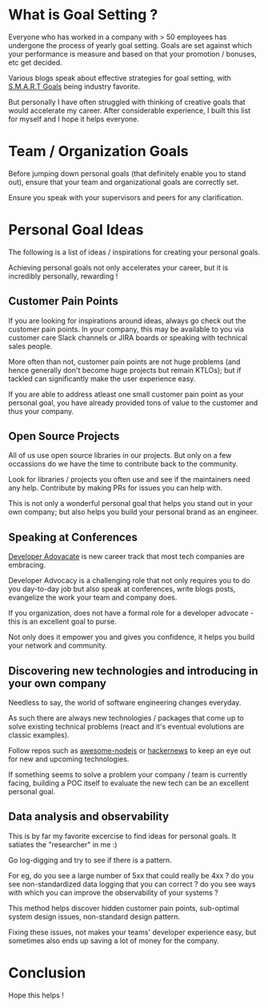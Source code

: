 # What is Goal Setting ?
Everyone who has worked in a company with > 50 employees has undergone the process of yearly goal setting. Goals are set against which your performance is measure and based on that your promotion / bonuses, etc get decided.

Various blogs speak about effective strategies for goal setting, with [S.M.A.R.T Goals](https://www.atlassian.com/blog/productivity/how-to-write-smart-goals) being industry favorite.

But personally I have often struggled with thinking of creative goals that would accelerate my career. After considerable experience, I built this list for myself and I hope it helps everyone.


# Team / Organization Goals
Before jumping down personal goals (that definitely enable you to stand out), ensure that your team and organizational goals are correctly set. 

Ensure you speak with your supervisors and peers for any clarification. 

# Personal Goal Ideas

The following is a list of ideas / inspirations for creating your personal goals. 

Achieving personal goals not only accelerates your career, but it is incredibly personally, rewarding !

## Customer Pain Points

If you are looking for inspirations around ideas, always go check out the customer pain points. In your company, this may be available to you via customer care Slack channels or JIRA boards or speaking with technical sales people.

More often than not, customer pain points are not huge problems (and hence generally don't become huge projects but remain KTLOs); but if tackled can significantly make the user experience easy. 

If you are able to address atleast one small customer pain point as your personal goal, you have already provided tons of value to the customer and thus your company. 

## Open Source Projects

All of us use open source libraries in our projects. But only on a few occassions do we have the time to contribute back to the community. 

Look for libraries / projects you often use and see if the maintainers need any help. Contribute by making PRs for issues you can help with. 

This is not only a wonderful personal goal that helps you stand out in your own company; but also helps you build your personal brand as an engineer.

## Speaking at Conferences

[Developer Adovacate](https://www.freecodecamp.org/news/what-the-heck-is-a-developer-advocate-87ab4faccfc4/) is new career track that most tech companies are embracing.

Developer Advocacy is a challenging role that not only requires you to do you day-to-day job but also speak at conferences, write blogs posts, evangelize the work your team and company does.

If you organization, does not have a formal role for a developer advocate - this is an excellent goal to purse. 

Not only does it empower you and gives you confidence, it helps you build your network and community.

## Discovering new technologies and introducing in your own company

Needless to say, the world of software engineering changes everyday. 

As such there are always new technologies / packages that come up to solve existing technical problems (react and it's eventual evolutions are classic examples).

Follow repos such as [awesome-nodejs](https://github.com/sindresorhus/awesome-nodejs) or [hackernews](https://news.ycombinator.com/) to keep an eye out for new and upcoming technologies.

If something seems to solve a problem your company / team is currently facing, building a POC itself to evaluate the new tech can be an excellent personal goal.


## Data analysis and observability

This is by far my favorite excercise to find ideas for personal goals. It satiates the "researcher" in me :) 

Go log-digging and try to see if there is a pattern.

For eg, do you see a large number of 5xx that could really be 4xx ? do you see non-standardized data logging that you can correct ? do you see ways with which you can improve the observability of your systems ?

This method helps discover hidden customer pain points, sub-optimal system design issues, non-standard design pattern. 

Fixing these issues, not makes your teams' developer experience easy, but sometimes also ends up saving a lot of money for the company.

# Conclusion
Hope this helps !
